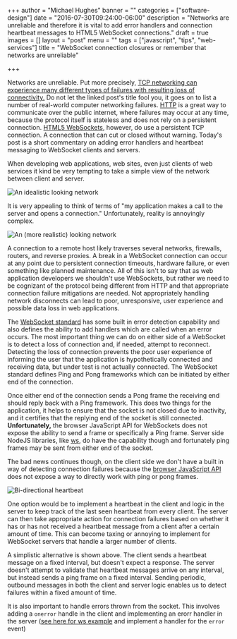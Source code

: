 +++
author = "Michael Hughes"
banner = ""
categories = ["software-design"]
date = "2016-07-30T09:24:00-06:00"
description = "Networks are unreliable and therefore it is vital to add error handlers and connection heartbeat messages to HTML5 WebSocket connections."
draft = true
images = []
layout = "post"
menu = ""
tags = ["javascript", "tips", "web-services"]
title = "WebSocket connection closures or remember that networks are unreliable"

+++

Networks are unreliable. Put more precisely, [TCP networking can experience many different types of failures with resulting loss of connectivity.][1]
Do not let the linked post's title fool you, it goes on to list a number of real-world computer networking failures. [HTTP][2] is a great way to communicate over
the public internet, where failures may occur at any time, because the protocol itself is stateless and does not rely on a persistent connection. [HTML5 WebSockets][3],
however, do use a persistent TCP connection. A connection that can cut or closed without warning. Today's post is a short commentary on adding error handlers and
heartbeat messaging to WebSocket clients and servers.

<!--more-->

When developing web applications, web sites, even just clients of web services it kind be very tempting to take a simple view of the network between client and server.

![An idealistic looking network](/images/2016-07-30-ws-conn/in-theory-network.svg "A client and server talking to each other")

It is very appealing to think of terms of "my application makes a call to the server and opens a connection." Unfortunately, reality is annoyingly
complex.

![An (more realistic) looking network](/images/2016-07-30-ws-conn/reality-network.svg "A client and server talking to each other")

A connection to a remote host likely traverses several networks, firewalls, routers, and reverse proxies. A break in a WebSocket connection can
occur at any point due to persistent connection timeouts, hardware failure, or even something like planned maintenance. All of this isn't to say that
as web application developers we shouldn't use WebSockets, but rather we need to be cognizant of the protocol being different from HTTP and that appropriate
connection failure mitigations are needed. Not appropriately handling network disconnects can lead to poor, unresponsive, user experience and possible data
loss in web applications.

The [WebSocket standard][4] has some built in error detection capability and also defines the ability to add handlers which are called
when an error occurs. The most important thing we can do on either side of a WebSocket is to detect a loss of connection and, if needed, attempt to reconnect.
Detecting the loss of connection prevents the poor user experience of informing the user that the application is hypothetically connected and receiving
data, but under test is not actually connected. The WebSocket standard defines Ping and Pong frameworks which can be initiated by either end of the connection.

Once either end of the connection sends a Pong frame the receiving end should reply back with a Ping framework. This does two things for the application, it
helps to ensure that the socket is not closed due to inactivity, and it certifies that the replying end of the socket is still connected. **Unfortunately,** 
the browser JavaScript API for WebSockets does not expose the ability to send a frame or specifically a Ping frame. Server side NodeJS libraries, like [ws][6],
do have the capability though and fortunately ping frames may be sent from either end of the socket.

The bad news continues though, on the client side we don't have a built in way of detecting connection failures
 because the [browser JavaScript API][7] does not expose a way to directly work with ping or pong frames. 

![Bi-directional heartbeat](/images/2016-07-30-ws-conn/heartbeat.svg "A client and server sending heartbeats to each other")

One option would be to implement a heartbeat in the client and logic in the server to keep track of the last seen heartbeat from every client. The server
can then take appropriate action for connection failures based on whether it has or has not received a heartbeat message from a client after a certain
amount of time. This can become taxing or annoying to implement for WebSocket servers that handle a larger number of clients.

A simplistic alternative is shown above. The client sends a heartbeat message on a fixed interval, but doesn't expect a response. The server doesn't
attempt to validate that heartbeat messages arrive on any interval, but instead sends a ping frame on a fixed interval. Sending periodic, outbound messages
in both the client and server logic enables us to detect failures within a fixed amount of time.

It is also important to handle errors thrown from the socket. This involves adding a `onerror` handle in the client and implementing an erorr handler in
the server ([see here for ws example][8] and implement a handler for the `error` event)

[1]:http://queue.acm.org/detail.cfm?id=2655736 "ACM Communications"
[2]:https://en.wikipedia.org/wiki/Hypertext_Transfer_Protocol "Hypertext Transfer Protocol"
[3]:http://www.websocket.org/aboutwebsocket.html "About WebSockets"
[4]:https://tools.ietf.org/html/rfc6455 "RFC 6455 - WebSocket"
[5]:https://tools.ietf.org/html/rfc6455#section-5.5.2 "RFC6455 - Ping and Pong Frames"
[6]:https://github.com/websockets/ws "Node ws library"
[7]:https://developer.mozilla.org/en-US/docs/Web/API/WebSocket "Mozilla Developer Network - WebSocket"
[8]:https://github.com/websockets/ws#error-handling-best-practices "ws error best practices"